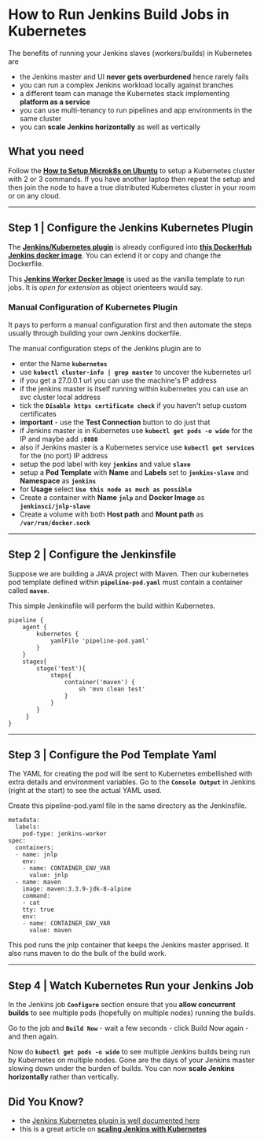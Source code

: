 
# How to Run Jenkins Build Jobs in Kubernetes

The benefits of running your Jenkins slaves (workers/builds) in Kubernetes are

- the Jenkins master and UI **never gets overburdened** hence rarely fails
- you can run a complex Jenkins workload locally against branches
- a different team can manage the Kubernetes stack implementing **platform as a service**
- you can use multi-tenancy to run pipelines and app environments in the same cluster
- you can **scale Jenkins horizontally** as well as vertically

## What you need

Follow the **[How to Setup Microk8s on Ubuntu](kubernetes/kubernetes-microk8s)** to setup a Kubernetes cluster with 2 or 3 commands. If you have another laptop then repeat the setup and then join the node to have a true distributed Kubernetes cluster in your room or on any cloud.


---


## Step 1 | Configure the Jenkins Kubernetes Plugin

The **[Jenkins/Kubernetes plugin](https://plugins.jenkins.io/kubernetes)** is already configured into **[this DockerHub Jenkins docker image](https://hub.docker.com/r/devops4me/jenkins-2.0)**. You can extend it or copy and change the Dockerfile.

This **[Jenkins Worker Docker Image](https://hub.docker.com/r/jenkinsci/jnlp-slave)** is used as the vanilla template to run jobs. It is _open for extension_ as object orienteers would say.

### Manual Configuration of Kubernetes Plugin

It pays to perform a manual configuration first and then automate the steps usually through building your own Jenkins dockerfile.

The manual configuration steps of the Jenkins plugin are to

- enter the Name **`kubernetes`**
- use **`kubectl cluster-info | grep master`** to uncover the kubernetes url
- if you get a 27.0.0.1 url you can use the machine's IP address
- if the jenkins master is itself running within kubernetes you can use an svc cluster local address
- tick the **`Disable https certificate check`** if you haven't setup custom certificates
- **important** - use the **Test Connection** button to do just that
- if Jenkins master is in Kubernetes use **`kubectl get pods -o wide`** for the IP and maybe add **`:8080`**
- also if Jenkins master is a Kubernetes service use **`kubectl get services`** for the (no port) IP address
- setup the pod label with key **`jenkins`** and value **`slave`**
- setup a **Pod Template** with **Name** and **Labels** set to **`jenkins-slave`** and **Namespace** as **`jenkins`**
- for **Usage** select **`Use this node as much as possible`**
- Create a container with **Name** **`jnlp`** and **Docker Image** as **`jenkinsci/jnlp-slave`**
- Create a volume with both **Host path** and **Mount path** as **`/var/run/docker.sock`**



---



## Step 2 | Configure the Jenkinsfile

Suppose we are building a JAVA project with Maven. Then our kubernetes pod template defined within **`pipeline-pod.yaml`** must contain a container called **`maven`**.

This simple Jenkinsfile will perform the build within Kubernetes.

```
pipeline {
    agent {
        kubernetes {
            yamlFile 'pipeline-pod.yaml'
        }
    }    
    stages{
        stage('test'){
            steps{
                container('maven') {
                    sh 'mvn clean test'
                }
            }
        }
     }
}
```



---



## Step 3 | Configure the Pod Template Yaml

The YAML for creating the pod will lbe sent to Kubernetes embellished with extra details and environment variables. Go to the **`Console Output`** in Jenkins (right at the start) to see the actual YAML used.

Create this pipeline-pod.yaml file in the same directory as the Jenkinsfile.

```
metadata:
  labels:
    pod-type: jenkins-worker
spec:
  containers:
  - name: jnlp
    env:
    - name: CONTAINER_ENV_VAR
      value: jnlp
  - name: maven
    image: maven:3.3.9-jdk-8-alpine
    command:
    - cat
    tty: true
    env:
    - name: CONTAINER_ENV_VAR
      value: maven
```

This pod runs the jnlp container that keeps the Jenkins master apprised. It also runs maven to do the bulk of the build work.



---



## Step 4 | Watch Kubernetes Run your Jenkins Job

In the Jenkins job **`Configure`** section ensure that you **allow concurrent builds** to see multiple pods (hopefully on multiple nodes) running the builds.

Go to the job and **`Build Now`** - wait a few seconds - click Build Now again - and then again.

Now do **`kubectl get pods -o wide`** to see multiple Jenkins builds being run by Kubernetes on multiple nodes. Gone are the days of your Jenkins master slowing down under the burden of builds. You can now **scale Jenkins horizontally** rather than vertically.



## Did You Know?

- the [Jenkins Kubernetes plugin is well documented here](https://plugins.jenkins.io/kubernetes)
- this is a great article on **[scaling Jenkins with Kubernetes](https://www.blazemeter.com/blog/how-to-setup-scalable-jenkins-on-top-of-a-kubernetes-cluster/)**


